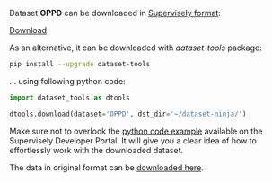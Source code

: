 Dataset **OPPD** can be downloaded in [Supervisely format](https://developer.supervisely.com/api-references/supervisely-annotation-json-format):

 [Download](https://assets.supervisely.com/supervisely-supervisely-assets-public/teams_storage/6/A/q1/3S324wg5DCSj6k6dBFYgnZULLGUii0RlW99OMnv02SKp7G3eBIE5TtbPhqrJFGUJINvpPcVxbvHhzrC0lESiQU6wTEiRgloiA2iHQWIrmKeMpOcBxhh20xS4YRLN.tar)

As an alternative, it can be downloaded with *dataset-tools* package:
``` bash
pip install --upgrade dataset-tools
```

... using following python code:
``` python
import dataset_tools as dtools

dtools.download(dataset='OPPD', dst_dir='~/dataset-ninja/')
```
Make sure not to overlook the [python code example](https://developer.supervisely.com/getting-started/python-sdk-tutorials/iterate-over-a-local-project) available on the Supervisely Developer Portal. It will give you a clear idea of how to effortlessly work with the downloaded dataset.

The data in original format can be [downloaded here](https://gitlab.au.dk/AUENG-Vision/OPPD).
